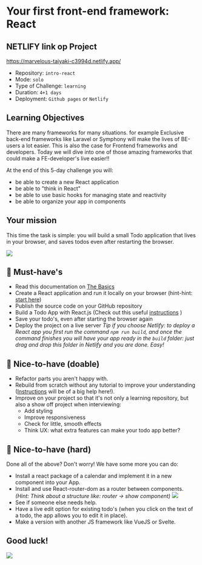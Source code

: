 # Your first front-end framework: React

## NETLIFY link op Project

https://marvelous-taiyaki-c3994d.netlify.app/

- Repository: `intro-react`
- Mode: `solo`
- Type of Challenge: `learning`
- Duration: `4+1 days`
- Deployment: `Github pages` or `Netlify`

## Learning Objectives

There are many frameworks for many situations. for example Exclusive back-end frameworks like Laravel or Symphony will make the lives of BE-users a lot easier. This is also the case for Frontend frameworks and developers. Today we will dive into one of those amazing frameworks that could make a FE-developer's live easier!!


At the end of this 5-day challenge you will:

- be able to create a new React application
- be able to "think in React"
- be able to use basic hooks for managing state and reactivity
- be able to organize your app in components

## Your mission

This time the task is simple: you will build a small Todo application that lives in your browser, and saves todos even after restarting the browser.

![](images/todos.png)

## 🌱 Must-have's

- Read this documentation on [The Basics](0.The-Basics/README.md)
- Create a React application and run it locally on your browser (hint-hint: [start here](1.Getting-Started/README.md))
- Publish the source code on your GitHub repository
- Build a Todo App with React.js (Check out this useful [instructions](2.Extra-Documentation) )
- Save your todo's, even after starting the browser again
- Deploy the project on a live server 
  _Tip if you choose Netlify: to deploy a React app you first run the command `npm run build`, and once the command finishes you will have your app ready in the `build` folder: just drag and drop this folder in Netlify and you are done. Easy!_

## 🌼 Nice-to-have (doable)
- Refactor parts you aren't happy with.
- Rebuild from scratch without any tutorial to improve your understanding ([Instructions](2.Extra-Documentation) will be of a big help here!).
- Improve on your project so that it's not only a learning repository, but also a show off project when interviewing:
  - Add styling
  - Improve responsiveness
  - Check for little, smooth effects
  - Think UX: what extra features can make your todo app better?


## 🌳 Nice-to-have (hard)

Done all of the above? Don't worry! We have some more you can do:

- Install a react package of a calendar and implement it in a new component into your App.
- Install and use React-router-dom as a router between components. _(Hint: Think about a structure like: router -> show component)_
  ![](images/Router.gif)
- See if someone else needs help.
- Have a live edit option for existing todo's (when you click on the text of a todo, the app allows you to edit it in place).
- Make a version with another JS framework like VueJS or Svelte.

## Good luck!



![](images/todo.gif)